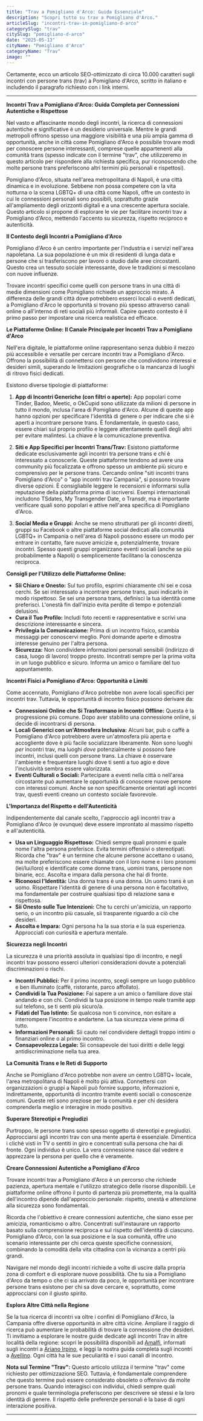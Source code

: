 ```yaml
---
title: "Trav a Pomigliano d'Arco: Guida Essenziale"
description: "Scopri tutto su trav a Pomigliano d'Arco."
articleSlug: "incontri-trav-in-pomigliano-d-arco" 
categorySlug: "trav"
citySlug: "pomigliano-d-arco"
date: "2025-05-13"
cityName: "Pomigliano d'Arco"
categoryName: "Trav"
image: ""
---
```


Certamente, ecco un articolo SEO-ottimizzato di circa 10.000 caratteri sugli incontri con persone trans (trav) a Pomigliano d'Arco, scritto in italiano e includendo il paragrafo richiesto con i link interni.

---

**Incontri Trav a Pomigliano d'Arco: Guida Completa per Connessioni Autentiche e Rispettose**

Nel vasto e affascinante mondo degli incontri, la ricerca di connessioni autentiche e significative è un desiderio universale. Mentre le grandi metropoli offrono spesso una maggiore visibilità e una più ampia gamma di opportunità, anche in città come Pomigliano d'Arco è possibile trovare modi per conoscere persone interessanti, comprese quelle appartenenti alla comunità trans (spesso indicate con il termine "trav", che utilizzeremo in questo articolo per rispondere alla richiesta specifica, pur riconoscendo che molte persone trans preferiscono altri termini più personali e rispettosi).

Pomigliano d'Arco, situata nell'area metropolitana di Napoli, è una città dinamica e in evoluzione. Sebbene non possa competere con la vita notturna o la scena LGBTQ+ di una città come Napoli, offre un contesto in cui le connessioni personali sono possibili, soprattutto grazie all'ampliamento degli orizzonti digitali e a una crescente apertura sociale. Questo articolo si propone di esplorare le vie per facilitare incontri trav a Pomigliano d'Arco, mettendo l'accento su sicurezza, rispetto reciproco e autenticità.

**Il Contesto degli Incontri a Pomigliano d'Arco**

Pomigliano d'Arco è un centro importante per l'industria e i servizi nell'area napoletana. La sua popolazione è un mix di residenti di lunga data e persone che si trasferiscono per lavoro o studio dalle aree circostanti. Questo crea un tessuto sociale interessante, dove le tradizioni si mescolano con nuove influenze.

Trovare incontri specifici come quelli con persone trans in una città di medie dimensioni come Pomigliano richiede un approccio mirato. A differenza delle grandi città dove potrebbero esserci locali o eventi dedicati, a Pomigliano d'Arco le opportunità si trovano più spesso attraverso canali online o all'interno di reti sociali più informali. Capire questo contesto è il primo passo per impostare una ricerca realistica ed efficace.

**Le Piattaforme Online: Il Canale Principale per Incontri Trav a Pomigliano d'Arco**

Nell'era digitale, le piattaforme online rappresentano senza dubbio il mezzo più accessibile e versatile per cercare incontri trav a Pomigliano d'Arco. Offrono la possibilità di connettersi con persone che condividono interessi e desideri simili, superando le limitazioni geografiche o la mancanza di luoghi di ritrovo fisici dedicati.

Esistono diverse tipologie di piattaforme:

1.  **App di Incontri Generiche (con filtri o aperte):** App popolari come Tinder, Badoo, Meetic, o OkCupid sono utilizzate da milioni di persone in tutto il mondo, inclusa l'area di Pomigliano d'Arco. Alcune di queste app hanno opzioni per specificare l'identità di genere o per indicare che si è aperti a incontrare persone trans. È fondamentale, in questo caso, essere chiari sul proprio profilo e leggere attentamente quelli degli altri per evitare malintesi. La chiave è la comunicazione preventiva.

2.  **Siti e App Specifici per Incontri Trans/Trav:** Esistono piattaforme dedicate esclusivamente agli incontri tra persone trans e chi è interessato a conoscerle. Queste piattaforme tendono ad avere una community più focalizzata e offrono spesso un ambiente più sicuro e comprensivo per le persone trans. Cercando online "siti incontri trans Pomigliano d'Arco" o "app incontri trav Campania", si possono trovare diverse opzioni. È consigliabile leggere le recensioni e informarsi sulla reputazione della piattaforma prima di iscriversi. Esempi internazionali includono TSdates, My Transgender Date, o Transdr, ma è importante verificare quali sono popolari e attive nell'area specifica di Pomigliano d'Arco.

3.  **Social Media e Gruppi:** Anche se meno strutturati per gli incontri diretti, gruppi su Facebook o altre piattaforme social dedicati alla comunità LGBTQ+ in Campania o nell'area di Napoli possono essere un modo per entrare in contatto, fare nuove amicizie e, potenzialmente, trovare incontri. Spesso questi gruppi organizzano eventi sociali (anche se più probabilmente a Napoli) o semplicemente facilitano la conoscenza reciproca.

**Consigli per l'Utilizzo delle Piattaforme Online:**

*   **Sii Chiaro e Onesto:** Sul tuo profilo, esprimi chiaramente chi sei e cosa cerchi. Se sei interessato a incontrare persone trans, puoi indicarlo in modo rispettoso. Se sei una persona trans, definisci la tua identità come preferisci. L'onestà fin dall'inizio evita perdite di tempo e potenziali delusioni.
*   **Cura il Tuo Profilo:** Includi foto recenti e rappresentative e scrivi una descrizione interessante e sincera.
*   **Privilegia la Comunicazione:** Prima di un incontro fisico, scambia messaggi per conoscervi meglio. Poni domande aperte e dimostra interesse genuino per l'altra persona.
*   **Sicurezza:** Non condividere informazioni personali sensibili (indirizzo di casa, luogo di lavoro) troppo presto. Incontrati sempre per la prima volta in un luogo pubblico e sicuro. Informa un amico o familiare del tuo appuntamento.

**Incontri Fisici a Pomigliano d'Arco: Opportunità e Limiti**

Come accennato, Pomigliano d'Arco potrebbe non avere locali specifici per incontri trav. Tuttavia, le opportunità di incontro fisico possono derivare da:

*   **Connessioni Online che Si Trasformano in Incontri Offline:** Questa è la progressione più comune. Dopo aver stabilito una connessione online, si decide di incontrarsi di persona.
*   **Locali Generici con un'Atmosfera Inclusiva:** Alcuni bar, pub o caffè a Pomigliano d'Arco potrebbero avere un'atmosfera più aperta e accogliente dove è più facile socializzare liberamente. Non sono luoghi *per* incontri trav, ma luoghi *dove* potenzialmente si possono fare incontri, inclusi quelli con persone trans. La chiave è osservare l'ambiente e frequentare luoghi dove ti senti a tuo agio e dove l'inclusività sembra essere valorizzata.
*   **Eventi Culturali o Sociali:** Partecipare a eventi nella città o nell'area circostante può aumentare le opportunità di conoscere nuove persone con interessi comuni. Anche se non specificamente orientati agli incontri trav, questi eventi creano un contesto sociale favorevole.

**L'Importanza del Rispetto e dell'Autenticità**

Indipendentemente dal canale scelto, l'approccio agli incontri trav a Pomigliano d'Arco (e ovunque) deve essere improntato al massimo rispetto e all'autenticità.

*   **Usa un Linguaggio Rispettoso:** Chiedi sempre quali pronomi e quale nome l'altra persona preferisce. Evita termini offensivi o stereotipati. Ricorda che "trav" è un termine che alcune persone accettano o usano, ma molte preferiscono essere chiamate con il loro nome e i loro pronomi (lei/lui/loro) e identificate come donne trans, uomini trans, persone non binarie, ecc. Ascolta e impara dalla persona che hai di fronte.
*   **Riconosci l'Identità:** Una donna trans è una donna. Un uomo trans è un uomo. Rispettare l'identità di genere di una persona non è facoltativo, ma fondamentale per costruire qualsiasi tipo di relazione sana e rispettosa.
*   **Sii Onesto sulle Tue Intenzioni:** Che tu cerchi un'amicizia, un rapporto serio, o un incontro più casuale, sii trasparente riguardo a ciò che desideri.
*   **Ascolta e Impara:** Ogni persona ha la sua storia e la sua esperienza. Approcciati con curiosità e apertura mentale.

**Sicurezza negli Incontri**

La sicurezza è una priorità assoluta in qualsiasi tipo di incontro, e negli incontri trav possono esserci ulteriori considerazioni dovute a potenziali discriminazioni o rischi.

*   **Incontri Pubblici:** Per il primo incontro, scegli sempre un luogo pubblico e ben illuminato (caffè, ristorante, parco affollato).
*   **Condividi la Tua Posizione:** Fai sapere a un amico o familiare dove stai andando e con chi. Condividi la tua posizione in tempo reale tramite app sul telefono, se ti senti più sicuro/a.
*   **Fidati del Tuo Istinto:** Se qualcosa non ti convince, non esitare a interrompere l'incontro e andartene. La tua sicurezza viene prima di tutto.
*   **Informazioni Personali:** Sii cauto nel condividere dettagli troppo intimi o finanziari online o al primo incontro.
*   **Consapevolezza Legale:** Sii consapevole dei tuoi diritti e delle leggi antidiscriminazione nella tua area.

**La Comunità Trans e le Reti di Supporto**

Anche se Pomigliano d'Arco potrebbe non avere un centro LGBTQ+ locale, l'area metropolitana di Napoli è molto più attiva. Connettersi con organizzazioni o gruppi a Napoli può fornire supporto, informazioni e, indirettamente, opportunità di incontro tramite eventi sociali o conoscenze comuni. Queste reti sono preziose per la comunità e per chi desidera comprenderla meglio e interagire in modo positivo.

**Superare Stereotipi e Pregiudizi**

Purtroppo, le persone trans sono spesso oggetto di stereotipi e pregiudizi. Approcciarsi agli incontri trav con una mente aperta è essenziale. Dimentica i cliché visti in TV o sentiti in giro e concentrati sulla persona che hai di fronte. Ogni individuo è unico. La vera connessione nasce dal vedere e apprezzare la persona per quello che è veramente.

**Creare Connessioni Autentiche a Pomigliano d'Arco**

Trovare incontri trav a Pomigliano d'Arco è un percorso che richiede pazienza, apertura mentale e l'utilizzo strategico delle risorse disponibili. Le piattaforme online offrono il punto di partenza più promettente, ma la qualità dell'incontro dipende dall'approccio personale: rispetto, onestà e attenzione alla sicurezza sono fondamentali.

Ricorda che l'obiettivo è creare connessioni autentiche, che siano esse per amicizia, romanticismo o altro. Concentrati sull'instaurare un rapporto basato sulla comprensione reciproca e sul rispetto dell'identità di ciascuno. Pomigliano d'Arco, con la sua posizione e la sua comunità, offre uno scenario interessante per chi cerca queste specifiche connessioni, combinando la comodità della vita cittadina con la vicinanza a centri più grandi.

Navigare nel mondo degli incontri richiede a volte di uscire dalla propria zona di comfort e di esplorare nuove possibilità. Che tu sia a Pomigliano d'Arco da tempo o che ci sia arrivato da poco, le opportunità per incontrare persone trans esistono per chi sa dove cercare e, soprattutto, come approcciarsi con il giusto spirito.

**Esplora Altre Città nella Regione**

Se la tua ricerca di incontri va oltre i confini di Pomigliano d'Arco, la Campania offre diverse opportunità in altre città vicine. Ampliare il raggio di ricerca può aumentare le probabilità di trovare la connessione che desideri. Ti invitiamo a esplorare le nostre guide dedicate agli incontri Trav in altre località della regione: scopri le possibilità disponibili ad [Amalfi](/amalfi/trav/incontri-trav-in-amalfi), informati sugli incontri a [Ariano Irpino](/ariano-irpino/trav/incontri-trav-in-ariano-irpino), e leggi la nostra guida completa sugli incontri a [Avellino](/avellino/trav/incontri-trav-in-avellino). Ogni città ha le sue peculiarità e i suoi canali di incontro.

**Nota sul Termine "Trav":** Questo articolo utilizza il termine "trav" come richiesto per ottimizzazione SEO. Tuttavia, è fondamentale comprendere che questo termine può essere considerato obsoleto o offensivo da molte persone trans. Quando interagisci con individui, chiedi sempre quali pronomi e quale terminologia preferiscono per descrivere sé stessi e la loro identità di genere. Il rispetto delle preferenze personali è la base di ogni interazione positiva.

---
